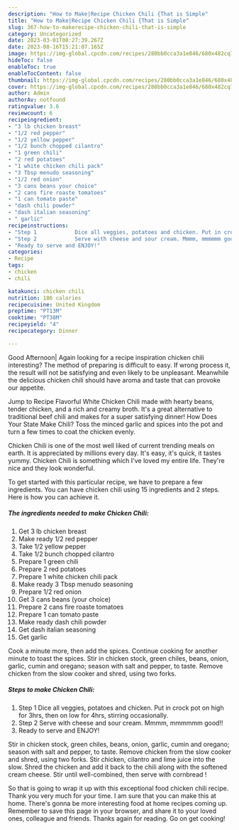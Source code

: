 ```yaml
---
description: "How to Make|Recipe Chicken Chili {That is Simple"
title: "How to Make|Recipe Chicken Chili {That is Simple"
slug: 367-how-to-makerecipe-chicken-chili-that-is-simple
category: Uncategorized
date: 2023-03-01T00:27:39.267Z
date: 2023-08-16T15:21:07.165Z
image: https://img-global.cpcdn.com/recipes/280bb0cca3a1e846/680x482cq70/chicken-chili-recipe-main-photo.jpg
hideToc: false
enableToc: true
enableTocContent: false
thumbnail: https://img-global.cpcdn.com/recipes/280bb0cca3a1e846/680x482cq70/chicken-chili-recipe-main-photo.jpg
cover: https://img-global.cpcdn.com/recipes/280bb0cca3a1e846/680x482cq70/chicken-chili-recipe-main-photo.jpg
author: Admin
authorAv: notfound
ratingvalue: 3.6
reviewcount: 6
recipeingredient:
- "3 lb chicken breast"
- "1/2 red pepper"
- "1/2 yellow pepper"
- "1/2 bunch chopped cilantro"
- "1 green chili"
- "2 red potatoes"
- "1 white chicken chili pack"
- "3 Tbsp menudo seasoning"
- "1/2 red onion"
- "3 cans beans your choice"
- "2 cans fire roaste tomatoes"
- "1 can tomato paste"
- "dash chili powder"
- "dash italian seasoning"
- " garlic"
recipeinstructions:
- "Step 1            Dice all veggies, potatoes and chicken. Put in crock pot on high for 3hrs, then on low for 4hrs, stirring occasionally."
- "Step 2            Serve with cheese and sour cream. Mmmm, mmmmmm good!!"
- "Ready to serve and ENJOY!"
categories:
- Recipe
tags:
- chicken
- chili

katakunci: chicken chili 
nutrition: 186 calories
recipecuisine: United Kingdom
preptime: "PT13M"
cooktime: "PT38M"
recipeyield: "4"
recipecategory: Dinner

---
```



Good Afternoon| Again looking for a recipe inspiration chicken chili interesting? The method of preparing is difficult to easy. If wrong process it, the result will not be satisfying and even likely to be unpleasant. Meanwhile the delicious chicken chili should have aroma and taste that can provoke our appetite.





Jump to Recipe Flavorful White Chicken Chili made with hearty beans, tender chicken, and a rich and creamy broth. It&#39;s a great alternative to traditional beef chili and makes for a super satisfying dinner! How Does Your State Make Chili? Toss the minced garlic and spices into the pot and turn a few times to coat the chicken evenly.

Chicken Chili is one of the most well liked of current trending meals on earth. It is appreciated by millions every day. It's easy, it's quick, it tastes yummy. Chicken Chili is something which I've loved my entire life. They're nice and they look wonderful.


To get started with this particular recipe, we have to prepare a few ingredients. You can have chicken chili using 15 ingredients and 2 steps. Here is how you can achieve it.

<!--inarticleads1-->

##### The ingredients needed to make Chicken Chili:

1. Get 3 lb chicken breast
1. Make ready 1/2 red pepper
1. Take 1/2 yellow pepper
1. Take 1/2 bunch chopped cilantro
1. Prepare 1 green chili
1. Prepare 2 red potatoes
1. Prepare 1 white chicken chili pack
1. Make ready 3 Tbsp menudo seasoning
1. Prepare 1/2 red onion
1. Get 3 cans beans (your choice)
1. Prepare 2 cans fire roaste tomatoes
1. Prepare 1 can tomato paste
1. Make ready dash chili powder
1. Get dash italian seasoning
1. Get  garlic


Cook a minute more, then add the spices. Continue cooking for another minute to toast the spices. Stir in chicken stock, green chiles, beans, onion, garlic, cumin and oregano; season with salt and pepper, to taste. Remove chicken from the slow cooker and shred, using two forks. 

<!--inarticleads2-->

##### Steps to make Chicken Chili:

1. Step 1            Dice all veggies, potatoes and chicken. Put in crock pot on high for 3hrs, then on low for 4hrs, stirring occasionally.
1. Step 2            Serve with cheese and sour cream. Mmmm, mmmmmm good!!
1. Ready to serve and ENJOY!

Stir in chicken stock, green chiles, beans, onion, garlic, cumin and oregano; season with salt and pepper, to taste. Remove chicken from the slow cooker and shred, using two forks. Stir chicken, cilantro and lime juice into the slow. Shred the chicken and add it back to the chili along with the softened cream cheese. Stir until well-combined, then serve with cornbread ! 

So that is going to wrap it up with this exceptional food chicken chili recipe. Thank you very much for your time. I am sure that you can make this at home. There's gonna be more interesting food at home recipes coming up. Remember to save this page in your browser, and share it to your loved ones, colleague and friends. Thanks again for reading. Go on get cooking!
